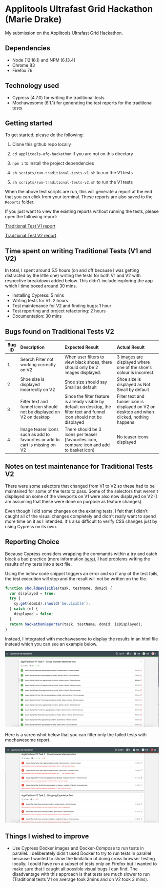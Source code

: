 # Applitools Ultrafast Grid Hackathon (Marie Drake)

My submission on the Applitools Ultrafast Grid Hackathon.

## Dependencies

- Node (12.16.1) and NPM (6.13.4)
- Chrome 83
- Firefox 76

## Technology used

- Cypress (4.7.0) for writing the traditional tests
- Mochawesome (6.1.1) for generating the test reports for the traditional tests

## Getting started

To get started, please do the following:

1. Clone this github repo locally

2. `cd applitools-ufg-hackathon` if you are not on this directory

3. `npm i` to install the project dependencies

4. `sh scripts/run-traditional-tests-v1.sh` to run the V1 tests

5. `sh scripts/run-traditional-tests-v2.sh` to run the V1 tests

When the above test scripts are run, this will generate a report at the end that you can click from your terminal. These reports are also saved to the `Reports` folder.

If you just want to view the existing reports without running the tests, please open the following report:

[Traditional Test V1 report](Reports/TraditionalTestsV1/traditional-tests-report.html)

[Traditional Test V2 report](Reports/TraditionalTestsV2/traditional-tests-report.html)

## Time spent on writing Traditional Tests (V1 and V2)

In total, I spent around 5.5 hours (on and off because I was getting distracted by the little one) writing the tests for both V1 and V2 with respective breakdown added below. This didn't include exploring the app which I time boxed around 30 mins.

- Installing Cypress: 5 mins
- Writing tests for V1: 2 hours
- Test maintenance for V2 and finding bugs: 1 hour
- Test reporting and project refactoring: 2 hours
- Documentation: 30 mins

## Bugs found on Traditional Tests V2

| Bug ID | Description                                                                  | Expected Result                                                                                                            | Actual Result                                                                               |
| ------ | :--------------------------------------------------------------------------- | :------------------------------------------------------------------------------------------------------------------------- | :------------------------------------------------------------------------------------------ |
| 1      | Search Filter not working correctly on V2                                    | When user filters to view black shoes, there should only be 2 images displayed.                                            | 3 images are displayed where one of the shoe's colour is incorrect.                         |
| 2      | Shoe size is displayed incorrectly on V2                                     | Shoe size should say Small as default                                                                                      | Shoe size is displayed as Not Small by default                                              |
| 3      | Filter text and funnel icon should not be displayed on V2 on desktop         | Since the filter feature is already visible by default on desktop, the filter text and funnel icon should not be displayed | Filter text and funnel icon is displayed on V2 on desktop and when clicked, nothing happens |
| 4      | Image teaser icons such as add to favourites or add to cart is missing on V2 | There should be 3 icons per teaser (favourites icon, compare icon and add to basket icon)                                  | No teaser icons displayed                                                                   |

## Notes on test maintenance for Traditional Tests V2

There were some selectors that changed from V1 to V2 so these had to be maintained for some of the tests to pass. Some of the selectors that weren't displayed on some of the viewports on V1 were also now displayed on V2 (I am assuming that these were done on purpose as feature changes).

Even though I did some changes on the existing tests, I felt that I didn't caught all of the visual changes completely and didn't really want to spend more time on it as I intended. It's also difficult to verify CSS changes just by using Cypress on its own.

## Reporting Choice

Because Cypress considers wrapping the commands within a try and catch block a bad practice (more information [here](https://docs.cypress.io/guides/core-concepts/conditional-testing.html#Error-Recovery)), I had problems writing the results of my tests into a text file.

Using the below code snippet triggers an error and so if any of the test fails, the test execution will stop and the result will not be written on the file.

```js
function shouldBeVisible(task, testName, domId) {
  var displayed = true;
  try {
    cy.get(domId).should('be.visible');
  } catch (e) {
    displayed = false;
  }
  return hackathonReporter(task, testName, domId, isDisplayed);
}
```

Instead, I integrated with mochawesome to display the results in an html file instead which you can see an example below.

![image](images/example-report-screenshot.png)

Here is a screenshot below that you can filter only the failed tests with mochawesome report.

![image](images/example-report-only-errors.png)

## Things I wished to improve

- Use Cypress Docker images and Docker-Compose to run tests in parallel. I deliberately didn't used Docker to try to run tests in parallel because I wanted to show the limitation of doing cross browser testing locally. I could have run a subset of tests only on Firefox but I wanted to make sure that I caught all possible visual bugs I can find. The disadvantage with this approach is that tests are much slower to run (Traditional tests V1 on average took 2mins and on V2 took 3 mins).
